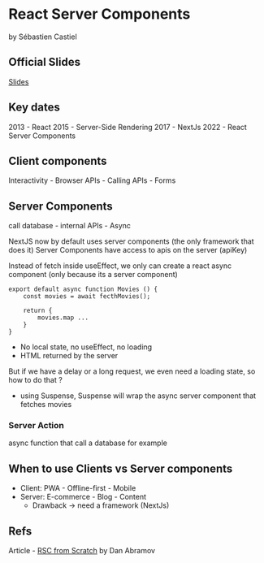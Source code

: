 # React Server Components

by Sébastien Castiel

## Official Slides

[Slides](https://docs.google.com/presentation/d/1vclYIMpLawKiHYJipBPIK-cvSwvK84CTCbyZIQvtdBs/edit#slide=id.g25aa9cdf0f9_0_10)

## Key dates

2013 - React
2015 - Server-Side Rendering
2017 - NextJs
2022 - React Server Components

## Client components

Interactivity - Browser APIs - Calling APIs - Forms

## Server Components

call database - internal APIs - Async

NextJS now by default uses server components (the only framework that does it)
Server Components have access to apis on the server (apiKey)

Instead of fetch inside useEffect, we only can create a react async component (only because its a server component)

```
export default async function Movies () {
    const movies = await fecthMovies();

    return {
        movies.map ...
    }
}
```

- No local state, no useEffect, no loading
- HTML returned by the server

But if we have a delay or a long request, we even need a loading state, so how to do that ?

- using Suspense, Suspense will wrap the async server component that fetches movies

### Server Action

async function that call a database for example

## When to use Clients vs Server components

- Client: PWA - Offline-first - Mobile
- Server: E-commerce - Blog - Content
  - Drawback -> need a framework (NextJs)

## Refs

Article - [RSC from Scratch](https://github.com/reactwg/server-components/discussions/5) by Dan Abramov
